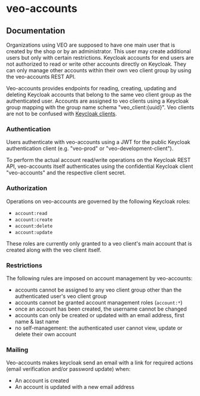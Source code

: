# veo-accounts

## Documentation
Organizations using VEO are supposed to have one main user that is created by the shop or by an administrator. This
user may create additional users but only with certain restrictions. Keycloak accounts for end users are not
authorized to read or write other accounts directly on Keycloak. They can only manage other accounts within their own
veo client group by using the veo-accounts REST API.

Veo-accounts provides endpoints for reading, creating, updating and deleting Keycloak accounts that belong to the same
veo client group as the authenticated user. Accounts are assigned to veo clients using a Keycloak group mapping with the
group name schema "veo_client:{uuid}". Veo clients are not to be confused with
[Keycloak clients](https://www.keycloak.org/docs/latest/server_admin/#core-concepts-and-terms).

### Authentication
Users authenticate with veo-accounts using a JWT for the public Keycloak authentication client (e.g. "veo-prod" or
"veo-development-client").

To perform the actual account read/write operations on the Keycloak REST API, veo-accounts itself authenticates using
the confidential Keycloak client "veo-accounts" and the respective client secret.

### Authorization
Operations on veo-accounts are governed by the following Keycloak roles:
* `account:read`
* `account:create`
* `account:delete`
* `account:update`

These roles are currently only granted to a veo client's main account that is created along with the veo client itself.

### Restrictions
The following rules are imposed on account management by veo-accounts:
* accounts cannot be assigned to any veo client group other than the authenticated user's veo client group
* accounts cannot be granted account management roles (`account:*`)
* once an account has been created, the username cannot be changed
* accounts can only be created or updated with an email address, first name & last name
* no self-management: the authenticated user cannot view, update or delete their own account

### Mailing
Veo-accounts makes keycloak send an email with a link for required actions (email verification and/or password update)
when:
* An account is created
* An account is updated with a new email address
